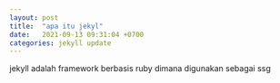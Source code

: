 ```yaml
---
layout: post
title:  "apa itu jekyl"
date:   2021-09-13 09:31:04 +0700
categories: jekyll update
---
```

jekyll adalah framework berbasis ruby dimana digunakan sebagai ssg
